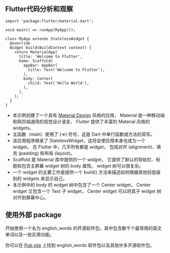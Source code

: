 ## Flutter代码分析和观察

```
import 'package:flutter/material.dart';

void main() => runApp(MyApp());

class MyApp extends StatelessWidget {
  @override
  Widget build(BuildContext context) {
    return MaterialApp(
      title: 'Welcome to Flutter',
      home: Scaffold(
        appBar: AppBar(
          title: Text('Welcome to Flutter'),
        ),
        body: Center(
          child: Text('Hello World'),
        ),
      ),
    );
  }
}
```

- 本示例创建了一个具有 [Material Design](https://material.io/design/) 风格的应用， Material 是一种移动端和网页端通用的视觉设计语言， Flutter 提供了丰富的 Material 风格的 widgets。
- 主函数（main）使用了 (=>) 符号，这是 Dart 中单行函数或方法的简写。
- 该应用程序继承了 StatelessWidget，这将会使应用本身也成为一个 widget。 在 Flutter 中，几乎所有都是 widget， 包括对齐 (alignment)、填充 (padding) 和布局 (layout)。
- Scaffold 是 Material 库中提供的一个 widget， 它提供了默认的导航栏、标题和包含主屏幕 widget 树的 body 属性。 widget 树可以很复杂。
- 一个 widget 的主要工作是提供一个 build() 方法来描述如何根据其他较低级别的 widgets 来显示自己。
- 本示例中的 body 的 widget 树中包含了一个 Center widget， Center widget 又包含一个 Text 子 widget， Center widget 可以将其子 widget 树对齐到屏幕中心。

## 使用外部 package

开始使用一个名为 english_words 的开源软件包，其中包含数千个最常用的英文单词以及一些实用功能。

你可以在 [Pub site](https://pub.dev/flutter) 上找到 english_words 软件包以及其他许多开源软件包。
